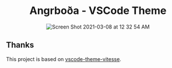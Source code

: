 <h1 align="center">Angrboða - VSCode Theme</h1>

<p align="center">
</p>

<p align="center">
<img alt="Screen Shot 2021-03-08 at 12 32 54 AM" src="https://user-images.githubusercontent.com/14079937/110351098-bfd51680-8034-11eb-9166-e37e6c8be116.png">
</p>

## Thanks

This project is based on [vscode-theme-vitesse](https://github.com/antfu/vscode-theme-vitesse).
